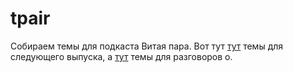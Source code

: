 # tpair
Собираем темы для подкаста Витая пара. Вот тут [тут](337.md) темы для следующего выпуска, а [тут](talkabout.md) темы для разговоров о.
